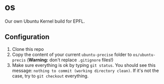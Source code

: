 os
==

Our own Ubuntu Kernel build for EPFL.

Configuration
-------------

1. Clone this repo
2. Copy the content of your current `ubuntu-precise` folder to `os/ubuntu-precis`
(**Warning:** don't replace `.gitignore` files!)
3. Make sure everything is ok by typing `git status`. You should see this message:
`nothing to commit (working directory clean)`. If it's not the case, try to `git checkout` everything.
